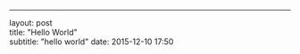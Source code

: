 <hr/>
<p>layout: post<br/>
title: "Hello World"<br/>
subtitle: "hello world"
date: 2015-12-10 17:50<br/>

